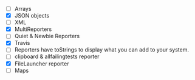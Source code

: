 - [ ] Arrays
- [X] JSON objects
- [ ] XML
- [X] MultiReporters
- [ ] Quiet & Newbie Reporters
- [X] Travis
- [ ] Reporters have toStrings to display what you can add to your system.
- [ ] clipboard & allfailingtests reporter
- [X] FileLauncher reporter
- [ ] Maps
